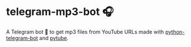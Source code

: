 # telegram-mp3-bot 🎧
A Telegram bot 📲 to get mp3 files from YouTube URLs made with [python-telegram-bot](https://github.com/python-telegram-bot/python-telegram-bot) and [pytube](https://github.com/pytube/pytube). 
